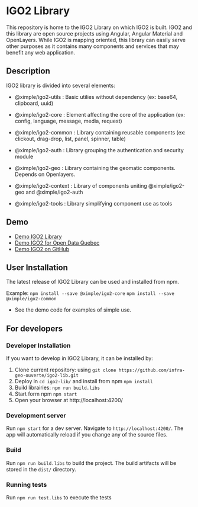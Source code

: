 # IGO2 Library

This repository is home to the IGO2 Library on which IGO2 is built. IGO2 and this library are open source projects using Angular, Angular Material and OpenLayers. While IGO2 is mapping oriented, this library can easily serve other purposes as it contains many components and services that may benefit any web application.

## Description

IGO2 library is divided into several elements:

- @ximple/igo2-utils : Basic utilies without dependency (ex: base64, clipboard, uuid)

- @ximple/igo2-core : Element affecting the core of the application (ex: config, language, message, media, request)

- @ximple/igo2-common : Library containing reusable components (ex: clickout, drag-drop, list, panel, spinner, table)

- @ximple/igo2-auth : Library grouping the authentication and security module

- @ximple/igo2-geo : Library containing the geomatic components. Depends on Openlayers.

- @ximple/igo2-context : Library of components uniting @ximple/igo2-geo and @ximple/igo2-auth

- @ximple/igo2-tools : Library simplifying component use as tools

## Demo

- [Demo IGO2 Library](https://infra-geo-ouverte.github.io/igo2-lib/home)
- [Demo IGO2 for Open Data Quebec](https://geoegl.msp.gouv.qc.ca/igo2/apercu-qc/)
- [Demo IGO2 on GitHub](https://github.com/infra-geo-ouverte/igo2#table-of-content-english)

## User Installation

The latest release of IGO2 Library can be used and installed from npm.

Example:
`npm install --save @ximple/igo2-core`
`npm install --save @ximple/igo2-common`

- See the demo code for examples of simple use.

## For developers

### Developer Installation

If you want to develop in IGO2 Library, it can be installed by:

1.  Clone current repository: using `git clone https://github.com/infra-geo-ouverte/igo2-lib.git`
2.  Deploy in `cd igo2-lib/` and install from npm `npm install`
3.  Build librairies: `npm run build.libs`
4.  Start form npm `npm start`
5.  Open your browser at http://localhost:4200/

### Development server

Run `npm start` for a dev server. Navigate to `http://localhost:4200/`. The app will automatically reload if you change any of the source files.

### Build

Run `npm run build.libs` to build the project. The build artifacts will be stored in the `dist/` directory.

### Running tests

Run `npm run test.libs` to execute the tests

